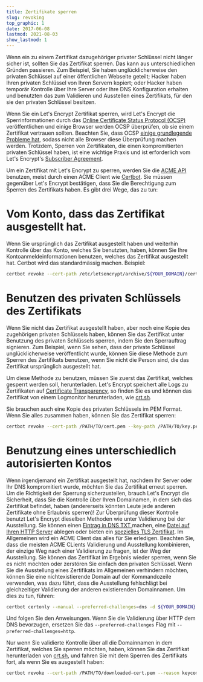 ```yaml
---
title: Zertifikate sperren
slug: revoking
top_graphic: 1
date: 2017-06-08
lastmod: 2021-08-03
show_lastmod: 1
---
```



Wenn ein zu einem Zertifikat dazugehöriger privater Schlüssel nicht länger sicher ist, sollten Sie das Zertifikat sperren. Das kann aus unterschiedlichen Gründen passieren. Zum Beispiel, Sie haben unglücklicherweise den privaten Schlüssel auf einer öffentlichen Webseite geteilt; Hacker haben Ihren privaten Schlüssel von Ihren Servern kopiert; oder Hacker haben temporär Kontrolle über Ihre Server oder Ihre DNS Konfiguration erhalten und benutzten das zum Validieren und Ausstellen eines Zertifikats, für den sie den privaten Schlüssel besitzen.

Wenn Sie ein Let's Encrypt Zertifikat sperren, wird Let's Encrypt die Sperrinformationen durch das [Online Certificate Status Protocol (OCSP)](https://en.wikipedia.org/wiki/Online_Certificate_Status_Protocol) veröffentlichen und einige Browser werden OCSP überprüfen, ob sie einem Zertifikat vertrauen sollten. Beachten Sie, dass OCSP [einige grundlegende Probleme hat](https://www.imperialviolet.org/2011/03/18/revocation.html), sodass nicht alle Browser diese Überprüfung machen werden. Trotzdem, Sperren von Zertifikaten, die einen kompromitierten privaten Schlüssel haben, ist eine wichtige Praxis und ist erforderlich vom Let's Encrypt's [Subscriber Agreement](/repository).

Um ein Zertifikat mit Let's Encrypt zu sperren, werden Sie die [ACME API](https://github.com/letsencrypt/boulder/blob/master/docs/acme-divergences.md) benutzen, meist durch einen ACME Client wie [Certbot](https://certbot.eff.org/). Sie müssen gegenüber Let's Encrypt bestätigen, dass Sie die Berechtigung zum Sperren des Zertifikats haben. Es gibt drei Wege, das zu tun:

# Vom Konto, dass das Zertifikat ausgestellt hat.

Wenn Sie ursprünglich das Zertifikat ausgestellt haben und weiterhin Kontrolle über das Konto, welches Sie benutzten, haben, können Sie Ihre Kontoanmeldeinformationen benutzen, welches das Zertifikat ausgestellt hat. Certbot wird das standardmässig machen. Beispiel:

```bash
certbot revoke --cert-path /etc/letsencrypt/archive/${YOUR_DOMAIN}/cert1.pem --reason keycompromise
```

# Benutzen des privaten Schlüssels des Zertifikats

Wenn Sie nicht das Zertifikat ausgestellt haben, aber noch eine Kopie des zugehörigen privaten Schlüssels haben, können Sie das Zertifikat unter Benutzung des privaten Schlüssels sperren, indem Sie den Sperrauftrag signieren. Zum Beispiel, wenn Sie sehen, dass der private Schlüssel unglücklicherweise veröffentlicht wurde, können Sie diese Methode zum Sperren des Zertifikats benutzen, wenn Sie nicht die Person sind, die das Zertifikat ursprünglich ausgestellt hat.

Um diese Methode zu benutzen, müssen Sie zuerst das Zertifikat, welches gesperrt werden soll, herunterladen. Let's Encrypt speichert alle Logs zu Zertifikaten auf [Certificate Transparency](https://www.certificate-transparency.org/), so finden Sie es und können das Zertifikat von einem Logmonitor herunterladen, wie [crt.sh](https://crt.sh/).

Sie brauchen auch eine Kopie des privaten Schlüssels im PEM Format. Wenn Sie alles zusammen haben, können Sie das Zertifikat sperren:

```bash
certbot revoke --cert-path /PATH/TO/cert.pem --key-path /PATH/TO/key.pem --reason keycompromise
```

# Benutzung eines unterschiedlich autorisierten Kontos

Wenn irgendjemand ein Zertifikat ausgestellt hat, nachdem Ihr Server oder Ihr DNS kompromitiert wurde, möchten Sie das Zertifikat erneut sperren. Um die Richtigkeit der Sperrung sicherzustellen, brauch Let's Encrypt die Sicherheit, dass Sie die Kontrolle über Ihren Domainamen, in dem sich das Zertifikat befindet, haben (andererseits könnten Leute jede anderen Zertifikate ohne Erlaubnis sperren)! Zur Überprüfung dieser Kontrolle benutzt Let's Encrypt dieselben Methoden wie unter Validierung bei der Ausstellung. Sie können einen [Eintrag in DNS TXT ](https://tools.ietf.org/html/rfc8555#section-8.4) machen, eine [Datei auf Ihren HTTP Server](https://tools.ietf.org/html/rfc8555#section-8.3) ablegen oder bieten ein [spezielles TLS Zertifikat](https://tools.ietf.org/html/rfc8737#section-3). Im Allgemeinen wird ein ACME Client das alles für Sie erledigen. Beachten Sie, dass die meisten ACME CLients Validierung und Ausstellung kombinieren, der einzige Weg nach einer Validierung zu fragen, ist der Weg der Ausstellung. Sie können das Zertifikat im Ergebnis wieder sperren, wenn Sie es nicht möchten oder zerstören Sie einfach den privaten Schlüssel. Wenn Sie die Ausstellung eines Zertifikats im Allgemeinen verhindern möchten, können Sie eine nichtexistierende Domain auf der Kommandozeile verwenden, was dazu führt, dass die Ausstellung fehlschlägt bei gleichzeitiger Validierung der anderen existierenden Domainnamen. Um dies zu tun, führen:

```bash
certbot certonly --manual --preferred-challenges=dns -d ${YOUR_DOMAIN} -d nonexistent.${YOUR_DOMAIN}
```

Und folgen Sie den Anweisungen. Wenn Sie die Validierung über HTTP dem DNS bevorzugen, ersetzen Sie  das `--preferred-challenges` Flag mit `--preferred-challenges=http`.

Nur wenn Sie validierte Kontrolle über all die Domainnamen in dem Zertifikat, welches Sie sperren möchten, haben, können Sie das Zertifikat herunterladen von [crt.sh](https://crt.sh/), und fahren Sie mit dem Sperren des Zertifikats fort, als wenn Sie es ausgestellt haben:

```bash
certbot revoke --cert-path /PATH/TO/downloaded-cert.pem --reason keycompromise
```
